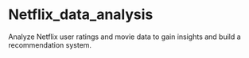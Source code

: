 # Netflix_data_analysis
Analyze Netflix user ratings and movie data to gain insights and build a recommendation system.
